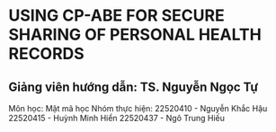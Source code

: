 # USING CP-ABE FOR SECURE SHARING OF PERSONAL HEALTH RECORDS
## Giảng viên hướng dẫn: TS. Nguyễn Ngọc Tự
Môn học: Mật mã học
Nhóm thực hiện:
22520410 - Nguyễn Khắc Hậu
22520415 - Huỳnh Minh Hiển
22520437 - Ngô Trung Hiếu

